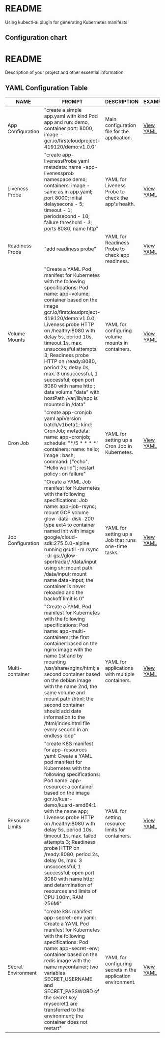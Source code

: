 # README

Using kubectl-ai plugin for generating Kubernetes manifests

## Configuration chart

# README

Description of your project and other essential information.

## YAML Configuration Table

| NAME              | PROMPT                                                                                                                                          | DESCRIPTION                                          | EXAMPLE                                                      |
|-------------------|-------------------------------------------------------------------------------------------------------------------------------------------------|------------------------------------------------------|--------------------------------------------------------------|
| App Configuration | "create a simple app.yaml with kind Pod app and run: demo, container port: 8000, image - gcr.io/firstcloudproject-419120/demo:v1.0.0"            | Main configuration file for the application.         | [View YAML](./yaml/app.yaml)                                 |
| Liveness Probe    | "create app-livenessProbe yaml metadata: name -app-livenessprob namespace demo; containers: image - same as in app.yaml; port 8000; initial delaysecons - 5; timeout - 1; periodsecond - 10; failure threshold - 3; ports 8080, name http" | YAML for Liveness Probe to check the app's health.   | [View YAML](./yaml/app-livenessProbe.yaml)                   |
| Readiness Probe   | "add readiness probe"                                                                                                                           | YAML for Readiness Probe to check app readiness.     | [View YAML](./yaml/app-readinessProbe.yaml)                  |
| Volume Mounts     | "Create a YAML Pod manifest for Kubernetes with the following specifications: Pod name: app-volume; container based on the image gcr.io/firstcloudproject-419120/demo:v1.0.0; Liveness probe HTTP on /healthy:8080 with delay 5s, period 10s, timeout 1s, max. unsuccessful attempts 3; Readiness probe HTTP on /ready:8080, period 2s, delay 0s, max. 3 unsuccessful, 1 successful; open port 8080 with name http ; data volume \"data\" with hostPath /var/lib/app is mounted in /data" | YAML for configuring volume mounts in containers.    | [View YAML](./yaml/app-volumeMounts.yaml)                    |
| Cron Job          | "create app-cronjob yaml apiVersion batch/v1beta1; kind: CronJob; metadata: name: app-cronjob; schedule: \"*/5 * * * *\" containers: name: hello; image : bash; command: [\"echo\", \"Hello world\"]; restart policy : on failure" | YAML for setting up a Cron Job in Kubernetes.        | [View YAML](./yaml/app-cronjob.yaml)                         |
| Job Configuration | "Create a YAML Job manifest for Kubernetes with the following specifications: Job name: app-job-rsync; mount GCP volume glow-data-disk-200 type ext4 to container named init with image google/cloud-sdk:275.0.0-alpine running gsutil -m rsync -dr gs://glow-sportradar/ /data/input using sh; mount path /data/input; mount name data-input; the container is never reloaded and the backoff limit is 0" | YAML for setting up a Job that runs one-time tasks.  | [View YAML](./yaml/app-job.yaml)                             |
| Multi-container   | "Create a YAML Pod manifest for Kubernetes with the following specifications: Pod name: app-multi-containers; the first container based on the nginx image with the name 1st and by mounting /usr/share/nginx/html; a second container based on the debian image with the name 2nd, the same volume and mount path /html; the second container should add date information to the /html/index.html file every second in an endless loop" | YAML for applications with multiple containers.      | [View YAML](./yaml/app-multicontainer.yaml)                  |
| Resource Limits   | "create K8S manifest for app-resources yaml: Create a YAML pod manifest for Kubernetes with the following specifications: Pod name: app-resource; a container based on the image gcr.io/kuar-demo/kuard-amd64:1 with the name app; Liveness probe HTTP on /healthy:8080 with delay 5s, period 10s, timeout 1s, max. failed attempts 3; Readiness probe HTTP on /ready:8080, period 2s, delay 0s, max. 3 unsuccessful, 1 successful; open port 8080 with name http; and determination of resources and limits of CPU 100m, RAM 256Mi" | YAML for setting resource limits for containers.   | [View YAML](./yaml/app-resources.yaml)                       |
| Secret Environment| "create k8s manifest app-secret-env yaml: Create a YAML Pod manifest for Kubernetes with the following specifications: Pod name: app-secret-env; container based on the redis image with the name mycontainer; two variables SECRET_USERNAME and SECRET_PASSWORD of the secret key mysecret1 are transferred to the environment; the container does not restart" | YAML for configuring secrets in the application environment. | [View YAML](./yaml/app-secret-env.yaml)                  